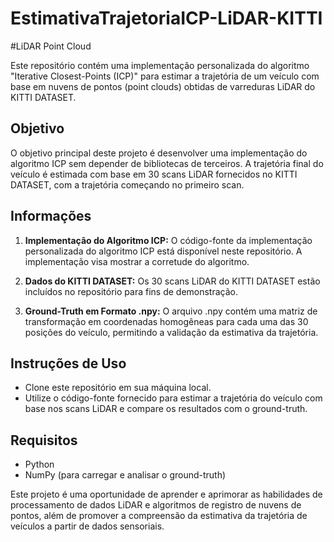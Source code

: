 # EstimativaTrajetoriaICP-LiDAR-KITTI

#LiDAR Point Cloud

Este repositório contém uma implementação personalizada do algoritmo "Iterative Closest-Points (ICP)" para estimar a trajetória de um veículo com base em nuvens de pontos (point clouds) obtidas de varreduras LiDAR do KITTI DATASET.

## Objetivo

O objetivo principal deste projeto é desenvolver uma implementação do algoritmo ICP sem depender de bibliotecas de terceiros. A trajetória final do veículo é estimada com base em 30 scans LiDAR fornecidos no KITTI DATASET, com a trajetória começando no primeiro scan.

## Informações 

1. **Implementação do Algoritmo ICP:** O código-fonte da implementação personalizada do algoritmo ICP está disponível neste repositório. A implementação visa mostrar a corretude do algoritmo.

2. **Dados do KITTI DATASET:** Os 30 scans LiDAR do KITTI DATASET estão incluídos no repositório para fins de demonstração.

3. **Ground-Truth em Formato .npy:** O arquivo .npy contém uma matriz de transformação em coordenadas homogêneas para cada uma das 30 posições do veículo, permitindo a validação da estimativa da trajetória.

## Instruções de Uso

- Clone este repositório em sua máquina local.
- Utilize o código-fonte fornecido para estimar a trajetória do veículo com base nos scans LiDAR e compare os resultados com o ground-truth.

## Requisitos

- Python
- NumPy (para carregar e analisar o ground-truth)

Este projeto é uma oportunidade de aprender e aprimorar as habilidades de processamento de dados LiDAR e algoritmos de registro de nuvens de pontos, além de promover a compreensão da estimativa da trajetória de veículos a partir de dados sensoriais.

